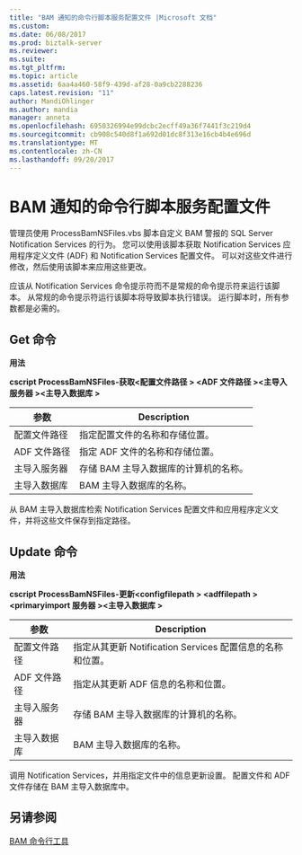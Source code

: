 ```yaml
---
title: "BAM 通知的命令行脚本服务配置文件 |Microsoft 文档"
ms.custom: 
ms.date: 06/08/2017
ms.prod: biztalk-server
ms.reviewer: 
ms.suite: 
ms.tgt_pltfrm: 
ms.topic: article
ms.assetid: 6aa4a460-58f9-439d-af28-0a9cb2288236
caps.latest.revision: "11"
author: MandiOhlinger
ms.author: mandia
manager: anneta
ms.openlocfilehash: 6950326994e99dcbc2ecff49a36f7441f3c219d4
ms.sourcegitcommit: cb908c540d8f1a692d01dc8f313e16cb4b4e696d
ms.translationtype: MT
ms.contentlocale: zh-CN
ms.lasthandoff: 09/20/2017
---
```

# <a name="bam-command-line-script-for-notification-services-configuration-files"></a>BAM 通知的命令行脚本服务配置文件
管理员使用 ProcessBamNSFiles.vbs 脚本自定义 BAM 警报的 SQL Server Notification Services 的行为。 您可以使用该脚本获取 Notification Services 应用程序定义文件 (ADF) 和 Notification Services 配置文件。 可以对这些文件进行修改，然后使用该脚本来应用这些更改。  
  
 应该从 Notification Services 命令提示符而不是常规的命令提示符来运行该脚本。 从常规的命令提示符运行该脚本将导致脚本执行错误。 运行脚本时，所有参数都是必需的。  
  
## <a name="get-command"></a>Get 命令  
 **用法**  
  
 **cscript ProcessBamNSFiles-获取\<配置文件路径 > \<ADF 文件路径 >\<主导入服务器 >\<主导入数据库 >**  
  
|参数|Description|  
|---------------|-----------------|  
|配置文件路径|指定配置文件的名称和存储位置。|  
|ADF 文件路径|指定 ADF 文件的名称和存储位置。|  
|主导入服务器|存储 BAM 主导入数据库的计算机的名称。|  
|主导入数据库|BAM 主导入数据库的名称。|  
  
 从 BAM 主导入数据库检索 Notification Services 配置文件和应用程序定义文件，并将这些文件保存到指定路径。  
  
## <a name="update-command"></a>Update 命令  
 **用法**  
  
 **cscript ProcessBamNSFiles-更新\<configfilepath > \<adffilepath > \<primaryimport 服务器 >\<主导入数据库 >**  
  
|参数|Description|  
|---------------|-----------------|  
|配置文件路径|指定从其更新 Notification Services 配置信息的名称和位置。|  
|ADF 文件路径|指定从其更新 ADF 信息的名称和位置。|  
|主导入服务器|存储 BAM 主导入数据库的计算机的名称。|  
|主导入数据库|BAM 主导入数据库的名称。|  
  
 调用 Notification Services，并用指定文件中的信息更新设置。 配置文件和 ADF 文件存储在 BAM 主导入数据库中。  
  
## <a name="see-also"></a>另请参阅  
 [BAM 命令行工具](../core/bam-command-line-tools.md)
